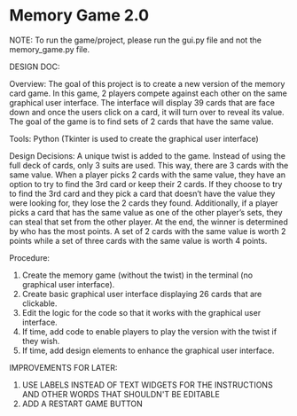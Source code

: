 # Memory Game 2.0


NOTE: To run the game/project, please run the gui.py file and not the memory_game.py file.




DESIGN DOC:

Overview: 
The goal of this project is to create a new version of the memory card game. In this game, 2 players compete against each other on the same graphical user interface. The interface will display 39 cards that are face down and once the users click on a card, it will turn over to reveal its value. The goal of the game is to find sets of 2 cards that have the same value. 

Tools: 
Python (Tkinter is used to create the graphical user interface) 

Design Decisions:
A unique twist is added to the game. Instead of using the full deck of cards, only 3 suits are used. This way, there are 3 cards with the same value. When a player picks 2 cards with the same value, they have an option to try to find the 3rd card or keep their 2 cards. If they choose to try to find the 3rd card and they pick a card that doesn’t have the value they were looking for, they lose the 2 cards they found. Additionally, if a player picks a card that has the same value as one of the other player’s sets, they can steal that set from the other player. At the end, the winner is determined by who has the most points. A set of 2 cards with the same value is worth 2 points while a set of three cards with the same value is worth 4 points.

Procedure:
1. Create the memory game (without the twist) in the terminal (no graphical user interface).
2. Create basic graphical user interface displaying 26 cards that are clickable.
3. Edit the logic for the code so that it works with the graphical user interface.
4. If time, add code to enable players to play the version with the twist if they wish.
5. If time, add design elements to enhance the graphical user interface.




IMPROVEMENTS FOR LATER:
1. USE LABELS INSTEAD OF TEXT WIDGETS FOR THE INSTRUCTIONS AND OTHER WORDS THAT SHOULDN'T BE EDITABLE
3. ADD A RESTART GAME BUTTON

